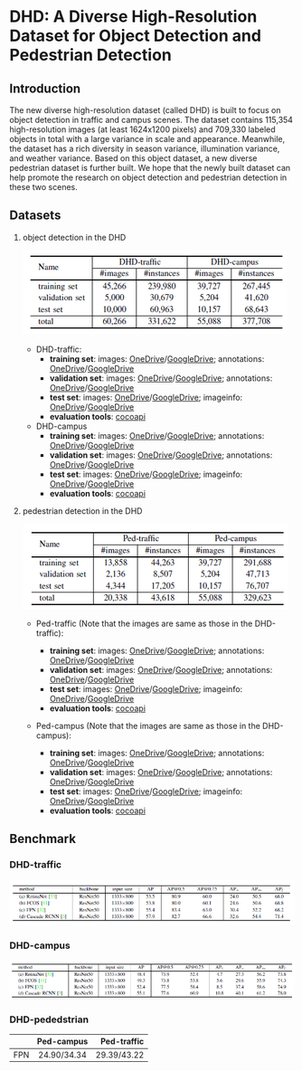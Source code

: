 # DHD: A Diverse High-Resolution Dataset for Object Detection and Pedestrian Detection

## Introduction

  The new diverse high-resolution dataset (called DHD) is built to focus on object detection in traffic and campus scenes. The dataset contains 115,354 high-resolution images (at least 1624x1200 pixels) and 709,330 labeled objects in total with a large variance in scale and appearance. Meanwhile, the dataset has a rich diversity in season variance, illumination variance, and weather variance. Based on this object dataset, a new diverse pedestrian dataset is further built. We hope that the newly built dataset can help promote the research on object detection and pedestrian detection in these two scenes.

## Datasets

1. object detection in the DHD

   ![Statistics of object detection in the DHD](imgs/dataset-obj.png)
 
    * DHD-traffic: 
        * __training set__: images: [OneDrive]()/[GoogleDrive](); annotations: [OneDrive]()/[GoogleDrive]()
        * __validation set__: images: [OneDrive]()/[GoogleDrive](); annotations: [OneDrive]()/[GoogleDrive]()
        * __test set__: images: [OneDrive]()/[GoogleDrive](); imageinfo: [OneDrive]()/[GoogleDrive]()
        * __evaluation tools__: [cocoapi](https://github.com/cocodataset/cocoapi)
    *	DHD-campus
        * __training set__: images: [OneDrive]()/[GoogleDrive](); annotations: [OneDrive]()/[GoogleDrive]()
        * __validation set__: images: [OneDrive]()/[GoogleDrive](); annotations: [OneDrive]()/[GoogleDrive]()
        * __test set__: images: [OneDrive]()/[GoogleDrive](); imageinfo: [OneDrive]()/[GoogleDrive]()
        * __evaluation tools__: [cocoapi](https://github.com/cocodataset/cocoapi)
    
2. pedestrian detection in the DHD

   ![Statistics of pedestrian detection in the DHD](imgs/dataset-ped.png)
 
    *	Ped-traffic (Note that the images are same as those in the DHD-traffic): 
        * __training set__: images: [OneDrive]()/[GoogleDrive](); annotations: [OneDrive]()/[GoogleDrive]()
        * __validation set__: images: [OneDrive]()/[GoogleDrive](); annotations: [OneDrive]()/[GoogleDrive]()
        * __test set__: images: [OneDrive]()/[GoogleDrive](); imageinfo: [OneDrive]()/[GoogleDrive]()
        * __evaluation tools__: [cocoapi](https://github.com/cocodataset/cocoapi)

    *	Ped-campus (Note that the images are same as those in the DHD-campus):
        * __training set__: images: [OneDrive]()/[GoogleDrive](); annotations: [OneDrive]()/[GoogleDrive]()
        * __validation set__: images: [OneDrive]()/[GoogleDrive](); annotations: [OneDrive]()/[GoogleDrive]()
        * __test set__: images: [OneDrive]()/[GoogleDrive](); imageinfo: [OneDrive]()/[GoogleDrive]()
        * __evaluation tools__: [cocoapi](https://github.com/cocodataset/cocoapi)

## Benchmark

### DHD-traffic

![Result table for DHD-traffic](imgs/benchmark-traffic.png)
 
### DHD-campus

![Result table for DHD-campus](imgs/benchmark-campus.png)
 
### DHD-pededstrian

|     | Ped-campus  | Ped-traffic |
| --- |:-----------:| -----------:|
| FPN | 24.90/34.34 | 29.39/43.22 |
